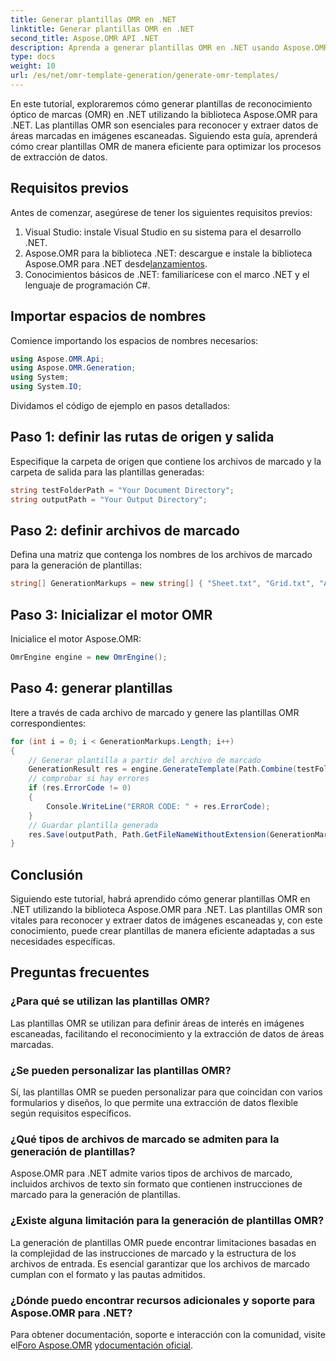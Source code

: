 ```yaml
---
title: Generar plantillas OMR en .NET
linktitle: Generar plantillas OMR en .NET
second_title: Aspose.OMR API .NET
description: Aprenda a generar plantillas OMR en .NET usando Aspose.OMR para .NET. ¡Agilice la extracción de datos de imágenes escaneadas con plantillas personalizables!
type: docs
weight: 10
url: /es/net/omr-template-generation/generate-omr-templates/
---
```

En este tutorial, exploraremos cómo generar plantillas de reconocimiento óptico de marcas (OMR) en .NET utilizando la biblioteca Aspose.OMR para .NET. Las plantillas OMR son esenciales para reconocer y extraer datos de áreas marcadas en imágenes escaneadas. Siguiendo esta guía, aprenderá cómo crear plantillas OMR de manera eficiente para optimizar los procesos de extracción de datos.
## Requisitos previos
Antes de comenzar, asegúrese de tener los siguientes requisitos previos:
1. Visual Studio: instale Visual Studio en su sistema para el desarrollo .NET.
2.  Aspose.OMR para la biblioteca .NET: descargue e instale la biblioteca Aspose.OMR para .NET desde[lanzamientos](https://releases.aspose.com/omr/net/).
3. Conocimientos básicos de .NET: familiarícese con el marco .NET y el lenguaje de programación C#.
## Importar espacios de nombres
Comience importando los espacios de nombres necesarios:
```csharp
using Aspose.OMR.Api;
using Aspose.OMR.Generation;
using System;
using System.IO;
```
Dividamos el código de ejemplo en pasos detallados:
## Paso 1: definir las rutas de origen y salida
Especifique la carpeta de origen que contiene los archivos de marcado y la carpeta de salida para las plantillas generadas:
```csharp
string testFolderPath = "Your Document Directory";
string outputPath = "Your Output Directory";
```
## Paso 2: definir archivos de marcado
Defina una matriz que contenga los nombres de los archivos de marcado para la generación de plantillas:
```csharp
string[] GenerationMarkups = new string[] { "Sheet.txt", "Grid.txt", "AsposeTest.txt" };
```
## Paso 3: Inicializar el motor OMR
Inicialice el motor Aspose.OMR:
```csharp
OmrEngine engine = new OmrEngine();
```
## Paso 4: generar plantillas
Itere a través de cada archivo de marcado y genere las plantillas OMR correspondientes:
```csharp
for (int i = 0; i < GenerationMarkups.Length; i++)
{
    // Generar plantilla a partir del archivo de marcado
    GenerationResult res = engine.GenerateTemplate(Path.Combine(testFolderPath, GenerationMarkups[i]));
    // comprobar si hay errores
    if (res.ErrorCode != 0)
    {
        Console.WriteLine("ERROR CODE: " + res.ErrorCode);
    }
    // Guardar plantilla generada
    res.Save(outputPath, Path.GetFileNameWithoutExtension(GenerationMarkups[i]));
}
```
## Conclusión
Siguiendo este tutorial, habrá aprendido cómo generar plantillas OMR en .NET utilizando la biblioteca Aspose.OMR para .NET. Las plantillas OMR son vitales para reconocer y extraer datos de imágenes escaneadas y, con este conocimiento, puede crear plantillas de manera eficiente adaptadas a sus necesidades específicas.
## Preguntas frecuentes
### ¿Para qué se utilizan las plantillas OMR?
Las plantillas OMR se utilizan para definir áreas de interés en imágenes escaneadas, facilitando el reconocimiento y la extracción de datos de áreas marcadas.
### ¿Se pueden personalizar las plantillas OMR?
Sí, las plantillas OMR se pueden personalizar para que coincidan con varios formularios y diseños, lo que permite una extracción de datos flexible según requisitos específicos.
### ¿Qué tipos de archivos de marcado se admiten para la generación de plantillas?
Aspose.OMR para .NET admite varios tipos de archivos de marcado, incluidos archivos de texto sin formato que contienen instrucciones de marcado para la generación de plantillas.
### ¿Existe alguna limitación para la generación de plantillas OMR?
La generación de plantillas OMR puede encontrar limitaciones basadas en la complejidad de las instrucciones de marcado y la estructura de los archivos de entrada. Es esencial garantizar que los archivos de marcado cumplan con el formato y las pautas admitidos.
### ¿Dónde puedo encontrar recursos adicionales y soporte para Aspose.OMR para .NET?
 Para obtener documentación, soporte e interacción con la comunidad, visite el[Foro Aspose.OMR](https://forum.aspose.com/c/omr/38) y[documentación oficial](https://reference.aspose.com/omr/net/).